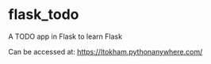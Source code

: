 # flask_todo
A TODO app in Flask to learn Flask


Can be accessed at: https://ltokham.pythonanywhere.com/ 